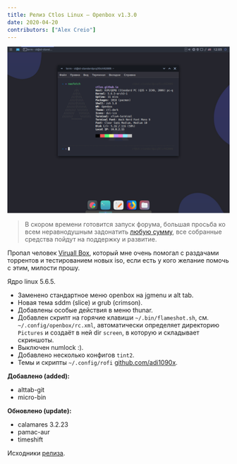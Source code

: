 ```yaml
---
title: Релиз Ctlos Linux — Openbox v1.3.0
date: 2020-04-20
contributors: ["Alex Creio"]
---
```


![Openbox v1.3.0](ob1.3.0.png)

> В скором времени готовится запуск форума, большая просьба ко всем неравнодушным задонатить [любую сумму](https://ctlos.github.io/donat/), все собранные средства пойдут на поддержку и развитие.

Пропал человек [Viruall Box](https://vk.com/viruall), который мне очень помогал с раздачами торрентов и тестированием новых iso, если есть у кого желание помочь с этим, милости прошу.

Ядро linux 5.6.5.

- Заменено стандартное меню openbox на jgmenu и alt tab.
- Новая тема sddm (slice) и grub (crimson).
- Добавлены особые действия в меню thunar.
- Добавлен скрипт на горячие клавиши `~/.bin/flameshot.sh`, см. `~/.config/openbox/rc.xml`, автоматически определяет директорию `Pictures` и создаёт в ней dir `screen`, в которую и складывает скриншоты.
- Выключен numlock :).
- Добавлено несколько конфигов `tint2`.
- Темы и скрипты `~/.config/rofi` [github.com/adi1090x](https://github.com/adi1090x/rofi).

**Добавлено (added):**

- alttab-git
- micro-bin

**Обновлено (update):**

- calamares 3.2.23
- pamac-aur
- timeshift

Исходники [релиза](https://github.com/ctlos/ctlosiso/tree/v1.3.0-ob).
